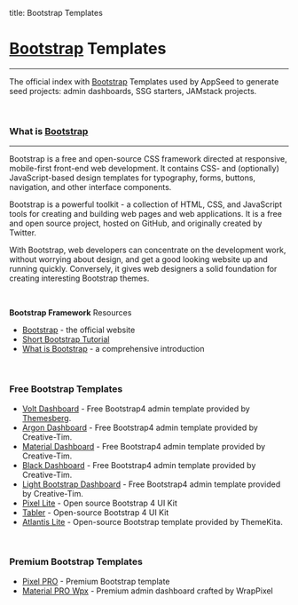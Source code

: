 
title: Bootstrap Templates

# [Bootstrap](https://getbootstrap.com/) Templates
---

The official index with [Bootstrap](https://getbootstrap.com/) Templates used by AppSeed to generate seed projects: admin dashboards, SSG starters, JAMstack projects. 

<br />

### What is [Bootstrap](https://getbootstrap.com/)
---

Bootstrap is a free and open-source CSS framework directed at responsive, mobile-first front-end web development. It contains CSS- and (optionally) JavaScript-based design templates for typography, forms, buttons, navigation, and other interface components.

Bootstrap is a powerful toolkit - a collection of HTML, CSS, and JavaScript tools for creating and building web pages and web applications. It is a free and open source project, hosted on GitHub, and originally created by Twitter.

With Bootstrap, web developers can concentrate on the development work, without worrying about design, and get a good looking website up and running quickly. Conversely, it gives web designers a solid foundation for creating interesting Bootstrap themes.

<br />

**Bootstrap Framework** Resources

- [Bootstrap](https://getbootstrap.com/) - the official website
- [Short Bootstrap Tutorial](https://www.toptal.com/front-end/what-is-bootstrap-a-short-tutorial-on-the-what-why-and-how)
- [What is Bootstrap](https://wpamelia.com/what-is-bootstrap/) - a comprehensive introduction

<br />

### Free Bootstrap Templates

- [Volt Dashboard](./volt-dashboard/) - Free Bootstrap4 admin template provided by [Themesberg](https://appseed.us/agency/themesberg).
- [Argon Dashboard](./argon-dashboard/) - Free Bootstrap4 admin template provided by Creative-Tim.
- [Material Dashboard](./material-dashboard/) - Free Bootstrap4 admin template provided by Creative-Tim.
- [Black Dashboard](./black-dashboard/) - Free Bootstrap4 admin template provided by Creative-Tim.
- [Light Bootstrap Dashboard](./light-bootstrap-dashboard/) - Free Bootstrap4 admin template provided by Creative-Tim.
- [Pixel Lite](./pixel-lite/) - Open source Bootstrap 4 UI Kit
- [Tabler](./tabler/) - Open-source Bootstrap 4 UI Kit
- [Atlantis Lite](./atlantis-lite/) - Open-source Bootstrap template provided by ThemeKita. 

<br />

### Premium Bootstrap Templates

- [Pixel PRO](./pixel-pro/) - Premium Bootstrap template
- [Material PRO Wpx](./material-pro-wpx/) - Premium admin dashboard crafted by WrapPixel

